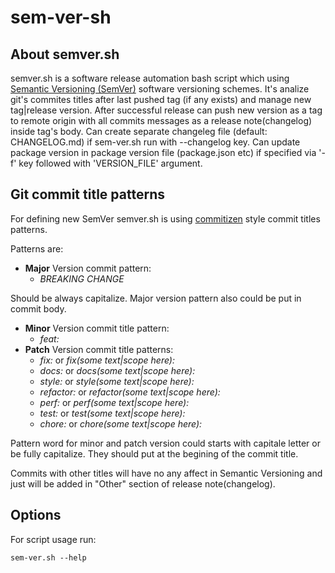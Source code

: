 # sem-ver-sh
## About semver.sh
semver.sh is a software release automation bash script which using [Semantic Versioning (SemVer)](https://semver.org/) software versioning schemes. It's analize git's commites titles after last pushed tag (if any exists) and manage new tag|release version. After successful release can push new version as a tag to remote origin with all commits messages as a release note(changelog) inside tag's body.
Can create separate changeleg file (default: CHANGELOG.md) if sem-ver.sh run with --changelog key.
Can update package version in package version file (package.json etc) if specified via '-f' key followed with 'VERSION_FILE' argument.
## Git commit title patterns
For defining new SemVer semver.sh is using [commitizen](https://github.com/commitizen) style commit titles patterns. 

Patterns are:
- **Major** Version commit pattern:
  - *BREAKING CHANGE*

Should be always capitalize. Major version pattern also could be put in commit body.

- **Minor** Version commit title pattern:
  - *feat:*
- **Patch** Version commit title patterns: 
  - *fix:* or *fix(some text|scope here):*
  - *docs:* or *docs(some text|scope here):*
  - *style:* or *style(some text|scope here):*
  - *refactor:* or *refactor(some text|scope here):*
  - *perf:* or *perf(some text|scope here):*
  - *test:* or *test(some text|scope here):*
  - *chore:* or *chore(some text|scope here):*

Pattern word for minor and patch version could starts with capitale letter or be fully capitalize. They should put at the begining of the commit title.

Commits with other titles will have no any affect in Semantic Versioning and just will be added in "Other" section of release note(changelog).
## Options
For script usage run:
```
sem-ver.sh --help
```
